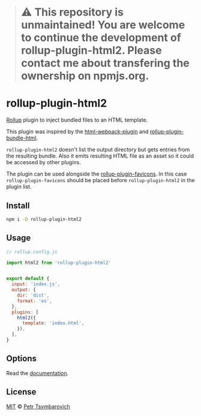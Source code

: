 > # :warning: This repository is unmaintained! You are welcome to continue the development of rollup-plugin-html2. Please contact me about transfering the ownership on npmjs.org.

# rollup-plugin-html2

[Rollup](https://github.com/rollup/rollup) plugin to inject bundled files to an HTML template.

This plugin was inspired by the
[html-webpack-plugin](https://webpack.js.org/plugins/html-webpack-plugin) and
[rollup-plugin-bundle-html](https://github.com/haifeng2013/rollup-plugin-bundle-html).

`rollup-plugin-html2` doesn't list the output directory but gets entries from the
resulting bundle. Also it emits resulting HTML file as an asset so it could be accessed by other plugins.

The plugin can be used alongside the [rollup-plugin-favicons](https://github.com/mentaljam/rollup-plugin-favicons).
In this case `rollup-plugin-favicons` should be placed before `rollup-plugin-html2`
in the plugin list.

## Install

```sh
npm i -D rollup-plugin-html2
```

## Usage

```js
// rollup.config.js

import html2 from 'rollup-plugin-html2'


export default {
  input: 'index.js',
  output: {
    dir: 'dist',
    format: 'es',
  },
  plugins: [
    html2({
      template: 'index.html',
    }),
  ],
}
```

## Options

Read the [documentation](https://mentaljam.github.io/rollup-plugin-html2/interfaces/ipluginoptions.html).

## License

[MIT](LICENSE) © [Petr Tsymbarovich](mailto:petr@tsymbarovich.ru)
